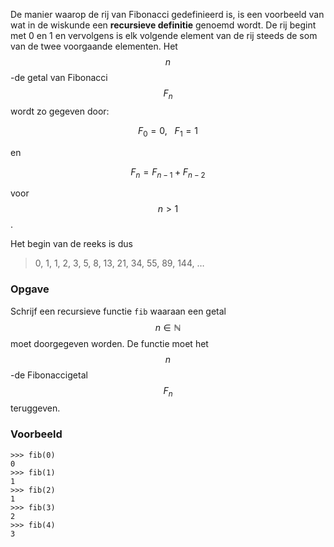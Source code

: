 De manier waarop de rij van Fibonacci gedefinieerd is, is een voorbeeld van wat in de wiskunde een **recursieve definitie** genoemd wordt. De rij begint met 0 en 1 en vervolgens is elk volgende element van de rij steeds de som van de twee voorgaande elementen. Het $$n$$-de getal van Fibonacci $$F_n$$ wordt zo gegeven door:

$$F_0 = 0,\ \ \ F_1 = 1$$

en

$$F_n = F_{n-1} + F_{n-2}$$

voor $$n > 1$$.

Het begin van de reeks is dus

> 0, 1, 1, 2, 3, 5, 8, 13, 21, 34, 55, 89, 144, …

### Opgave

Schrijf een recursieve functie `fib` waaraan een getal $$n \in \mathbb{N}$$ moet doorgegeven worden. De functie moet het $$n$$-de Fibonaccigetal $$F_n$$ teruggeven.  

### Voorbeeld

```console?lang=python&prompt=>>>
>>> fib(0)
0
>>> fib(1)
1
>>> fib(2)
1
>>> fib(3)
2
>>> fib(4)
3
```
